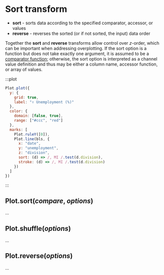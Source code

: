 <script setup>

import * as Plot from "@observablehq/plot";
import * as d3 from "d3";
import bls from "../data/bls.ts";

</script>

# Sort transform

* **sort** - sorts data according to the specified comparator, accessor, or values
* **reverse** - reverses the sorted (or if not sorted, the input) data order

Together the **sort** and **reverse** transforms allow control over *z*-order, which can be important when addressing overplotting. If the sort option is a function but does not take exactly one argument, it is assumed to be a [comparator function](https://developer.mozilla.org/en-US/docs/Web/JavaScript/Reference/Global_Objects/Array/sort#description); otherwise, the sort option is interpreted as a channel value definition and thus may be either a column name, accessor function, or array of values.

:::plot
```js
Plot.plot({
  y: {
    grid: true,
    label: "↑ Unemployment (%)"
  },
  color: {
    domain: [false, true],
    range: ["#ccc", "red"]
  },
  marks: [
    Plot.ruleY([0]),
    Plot.line(bls, {
      x: "date",
      y: "unemployment",
      z: "division",
      sort: (d) => /, MI /.test(d.division),
      stroke: (d) => /, MI /.test(d.division)
    })
  ]
})
```
:::

## Plot.sort(*compare*, *options*)

…

## Plot.shuffle(*options*)

…

## Plot.reverse(*options*)

…
